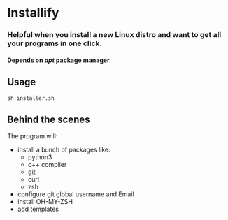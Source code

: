 # Installify
### Helpful when you install a new Linux distro and want to get all your programs in one click.
#### Depends on _apt_ package manager
## Usage
`sh installer.sh`
## Behind the scenes
The program will:
* install a bunch of packages like:
  - python3
  - c++ compiler
  - git
  - curl
  - zsh
* configure git global username and Email
* install OH-MY-ZSH
* add templates
